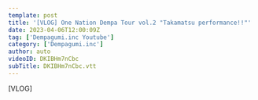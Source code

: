 ```yaml
---
template: post
title: '[VLOG] One Nation Dempa Tour vol.2 "Takamatsu performance!!"'
date: 2023-04-06T12:00:09Z
tag: ['Dempagumi.inc Youtube']
category: ['Dempagumi.inc']
author: auto 
videoID: DKIBHm7nCbc
subTitle: DKIBHm7nCbc.vtt
---
```

[VLOG]